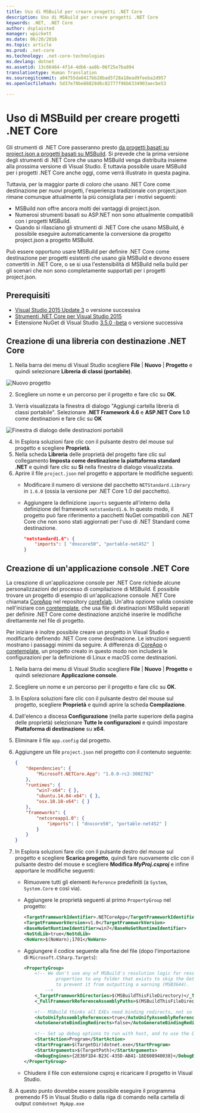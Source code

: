 ```yaml
---
title: Uso di MSBuild per creare progetti .NET Core
description: Uso di MSBuild per creare progetti .NET Core
keywords: .NET, .NET Core
author: dsplaisted
manager: wpickett
ms.date: 06/20/2016
ms.topic: article
ms.prod: .net-core
ms.technology: .net-core-technologies
ms.devlang: dotnet
ms.assetid: 13c66464-4f14-4db6-aa8b-06f25e7ba894
translationtype: Human Translation
ms.sourcegitcommit: a04755da6417bb28bad5f28a18ead9feeba2d957
ms.openlocfilehash: 5d37e78be88828d6c82777f96b6334903aecbe53

---
```


# <a name="using-msbuild-to-build-net-core-projects"></a>Uso di MSBuild per creare progetti .NET Core

Gli strumenti di .NET Core passeranno presto [da progetti basati su project.json a progetti basati su MSBuild](https://blogs.msdn.microsoft.com/dotnet/2016/05/23/changes-to-project-json/).
Si prevede che la prima versione degli strumenti di .NET Core che usano MSBuild venga distribuita insieme alla prossima versione di Visual Studio.  È tuttavia possibile usare MSBuild per i progetti .NET Core anche oggi, come verrà illustrato in questa pagina.

Tuttavia, per la maggior parte di coloro che usano .NET Core come destinazione per *nuovi* progetti, l'esperienza tradizionale con project.json rimane comunque attualmente la più consigliata per i motivi seguenti:

- MSBuild non offre ancora molti dei vantaggi di project.json.
- Numerosi strumenti basati su ASP.NET non sono attualmente compatibili con i progetti MSBuild.
- Quando si rilasciano gli strumenti di .NET Core che usano MSBuild, è possibile eseguire automaticamente la conversione da progetto project.json a progetto MSBuild. 

Può essere opportuno usare MSBuild per definire .NET Core come destinazione per progetti esistenti che usano già MSBuild e devono essere convertiti in .NET Core, o se si usa l'estensibilità di MSBuild nella build per gli scenari che non sono completamente supportati per i progetti project.json.

## <a name="prerequisites"></a>Prerequisiti

- [Visual Studio 2015 Update 3](https://www.visualstudio.com/en-us/news/releasenotes/vs2015-update3-vs) o versione successiva
- [Strumenti .NET Core per Visual Studio 2015](https://www.visualstudio.com/downloads/download-visual-studio-vs)
- Estensione NuGet di Visual Studio [3.5.0 -beta](https://dist.nuget.org/visualstudio-2015-vsix/v3.5.0-beta/NuGet.Tools.vsix) o versione successiva

## <a name="creating-a-library-targeting-net-core"></a>Creazione di una libreria con destinazione .NET Core

1. Nella barra dei menu di Visual Studio scegliere **File** | **Nuovo** | **Progetto** e quindi selezionare **Libreria di classi (portabile)**.

  ![Nuovo progetto](./media/target-dotnetcore-with-msbuild/new-project-dialog-class-library-portable.png)

2. Scegliere un nome e un percorso per il progetto e fare clic su **OK**.

3. Verrà visualizzata la finestra di dialogo "Aggiungi cartella libreria di classi portabile".  Selezionare **.NET Framework 4.6** e **ASP.NET Core 1.0** come destinazioni e fare clic su **OK**

  ![Finestra di dialogo delle destinazioni portabili](./media/target-dotnetcore-with-msbuild/pcl-targets-dialog-net46-aspnetcore10.png)

4. In Esplora soluzioni fare clic con il pulsante destro del mouse sul progetto e scegliere **Proprietà**.
5. Nella scheda **Libreria** delle proprietà del progetto fare clic sul collegamento **Imposta come destinazione la piattaforma standard .NET** e quindi fare clic su **Sì** nella finestra di dialogo visualizzata.
6. Aprire il file `project.json` nel progetto e apportare le modifiche seguenti:
    - Modificare il numero di versione del pacchetto `NETStandard.Library` in `1.6.0` (ossia la versione per .NET Core 1.0 del pacchetto).
    - Aggiungere la definizione `imports` seguente all'interno della definizione del framework `netstandard1.6`.  In questo modo, il progetto può fare riferimento a pacchetti NuGet compatibili con .NET Core che non sono stati aggiornati per l'uso di .NET Standard come destinazione.

        ```json
        "netstandard1.6": {
            "imports": [ "dnxcore50", "portable-net452" ]
        }
        ```

## <a name="creating-a-net-core-console-application"></a>Creazione di un'applicazione console .NET Core
La creazione di un'applicazione console per .NET Core richiede alcune personalizzazioni del processo di compilazione di MSBuild.  È possibile trovare un progetto di esempio di un'applicazione console .NET Core chiamata [CoreApp](https://github.com/dotnet/corefxlab/tree/master/samples/NetCoreSample/CoreApp) nel repository [corefxlab](https://github.com/dotnet/corefxlab).  Un'altra opzione valida consiste nell'iniziare con [coretemplate](https://github.com/mellinoe/coretemplate), che usa file di destinazioni MSBuild separati per definire .NET Core come destinazione anziché inserire le modifiche direttamente nel file di progetto.  

Per iniziare è inoltre possibile creare un progetto in Visual Studio e modificarlo definendo .NET Core come destinazione.  Le istruzioni seguenti mostrano i passaggi minimi da seguire.  A differenza di [CoreApp](https://github.com/dotnet/corefxlab/tree/master/samples/NetCoreSample/CoreApp) o [coretemplate](https://github.com/mellinoe/coretemplate), un progetto creato in questo modo non includerà le configurazioni per la definizione di Linux e macOS come destinazioni.

1. Nella barra dei menu di Visual Studio scegliere **File** | **Nuovo** | **Progetto** e quindi selezionare **Applicazione console**.
2. Scegliere un nome e un percorso per il progetto e fare clic su **OK**.
3. In Esplora soluzioni fare clic con il pulsante destro del mouse sul progetto, scegliere **Proprietà** e quindi aprire la scheda **Compilazione**.
4. Dall'elenco a discesa **Configurazione** (nella parte superiore della pagina delle proprietà) selezionare **Tutte le configurazioni** e quindi impostare **Piattaforma di destinazione** su **x64**.
5. Eliminare il file `app.config` dal progetto.
6. Aggiungere un file `project.json` nel progetto con il contenuto seguente:

    ```json
    {
        "dependencies": {
            "Microsoft.NETCore.App": "1.0.0-rc2-3002702"
        },
        "runtimes": {
            "win7-x64": { },
            "ubuntu.14.04-x64": { },
            "osx.10.10-x64": { }
        },
        "frameworks": {
            "netcoreapp1.0": {
                "imports": [ "dnxcore50", "portable-net452" ]
            }
        }
    }
    ```

7. In Esplora soluzioni fare clic con il pulsante destro del mouse sul progetto e scegliere **Scarica progetto**, quindi fare nuovamente clic con il pulsante destro del mouse e scegliere **Modifica _MyProj.csproj_** e infine apportare le modifiche seguenti:
    - Rimuovere tutti gli elementi `Reference` predefiniti (a `System`, `System.Core` e così via).
    - Aggiungere le proprietà seguenti al primo `PropertyGroup` nel progetto:

        ```xml
        <TargetFrameworkIdentifier>.NETCoreApp</TargetFrameworkIdentifier>
        <TargetFrameworkVersion>v1.0</TargetFrameworkVersion>
        <BaseNuGetRuntimeIdentifier>win7</BaseNuGetRuntimeIdentifier>
        <NoStdLib>true</NoStdLib>
        <NoWarn>$(NoWarn);1701</NoWarn>
        ```

    - Aggiungere il codice seguente alla fine del file (dopo l'importazione di `Microsoft.CSharp.Targets`):

        ```xml
        <PropertyGroup>
            <!-- We don't use any of MSBuild's resolution logic for resolving the framework, so just set these two
                    properties to any folder that exists to skip the GetReferenceAssemblyPaths task (not target) and
                    to prevent it from outputting a warning (MSB3644).
                -->
            <_TargetFrameworkDirectories>$(MSBuildThisFileDirectory)</_TargetFrameworkDirectories>
            <_FullFrameworkReferenceAssemblyPaths>$(MSBuildThisFileDirectory)</_FullFrameworkReferenceAssemblyPaths>

            <!-- MSBuild thinks all EXEs need binding redirects, not so for CoreCLR! -->
            <AutoUnifyAssemblyReferences>true</AutoUnifyAssemblyReferences>
            <AutoGenerateBindingRedirects>false</AutoGenerateBindingRedirects>

            <!-- Set up debug options to run with host, and to use the CoreCLR debug engine -->
            <StartAction>Program</StartAction>
            <StartProgram>$(TargetDir)dotnet.exe</StartProgram>
            <StartArguments>$(TargetPath)</StartArguments>
            <DebugEngines>{2E36F1D4-B23C-435D-AB41-18E608940038}</DebugEngines>
        </PropertyGroup>
        ```

    - Chiudere il file con estensione csproj e ricaricare il progetto in Visual Studio.

8. A questo punto dovrebbe essere possibile eseguire il programma premendo F5 in Visual Studio o dalla riga di comando nella cartella di output con`dotnet MyApp.exe` 



<!--HONumber=Nov16_HO1-->


